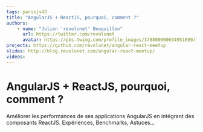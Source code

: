 ```yaml
---
tags: parisjs43
title: "AngularJS + ReactJS, pourquoi, comment ?"
authors:
    - name: "Julien 'revolunet' Bouquillon"
      url: https://twitter.com/revolunet
      avatar: https://pbs.twimg.com/profile_images/378800000694951609/7323ca44db2d61b2b1c4697d6b240248_400x400.jpeg
projects: https://github.com/revolunet/angular-react-meetup
slides: http://blog.revolunet.com/angular-react-meetup/
videos:
---
```

# AngularJS + ReactJS, pourquoi, comment ?

Améliorer les performances de ses applications AngularJS en intégrant des composants ReactJS. Expériences, Benchmarks, Astuces...
